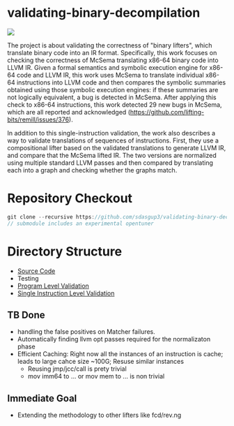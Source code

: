 # validating-binary-decompilation
![](https://github.com/sdasgup3/validating-binary-decompilation/blob/master/docs/misc/overview_diag.png)

The project is about validating the correctness of "binary lifters", which translate binary code into an IR format. Specifically, this work focuses on checking the correctness of McSema translating x86-64 binary code into LLVM IR. Given a formal semantics and symbolic execution engine for x86-64 code and LLVM IR, this work uses McSema to translate individual x86-64 instructions into LLVM code and then compares the symbolic summaries obtained using those symbolic execution engines: if these summaries are not logically equivalent, a bug is detected in McSema. After applying this check to  x86-64 instructions, this work detected 29 new bugs in McSema, which are all reported and acknowledged (https://github.com/lifting-bits/remill/issues/376). 

In addition to this single-instruction validation, the work also describes a way to validate translations of sequences of instructions. First, they use a compositional lifter based on the validated translations to generate LLVM IR, and compare that the McSema lifted IR. The two versions are normalized using multiple standard LLVM passes and then compared by translating each into a graph and checking whether the graphs match. 


# Repository Checkout
```C
git clone --recursive https://github.com/sdasgup3/validating-binary-decompilation.git
// submodule includes an experimental opentuner
```


# Directory Structure 
 - [Source Code](https://github.com/sdasgup3/validating-binary-decompilation/tree/master/source)
 -  Testing
  - [Program Level Validation](https://github.com/sdasgup3/validating-binary-decompilation/tree/master/tests/program_translation_validation)
  - [Single Instruction Level Validation](https://github.com/sdasgup3/validating-binary-decompilation/tree/master/tests/single_instruction_translation_validation)

## TB Done
  - handling the false positives on Matcher failures.
  - Automatically finding llvm opt passes required for the normalizaton phase
  - Efficient Caching: Right now all the instances of an instruction is cache; leads to large cahce size ~100G; Resuse similar instances
    - Reusing jmp/jcc/call is prety trivial
    - mov imm64 to ... or mov mem to ... is non trivial

## Immediate Goal
  -  Extending the methodology to other lifters like fcd/rev.ng
